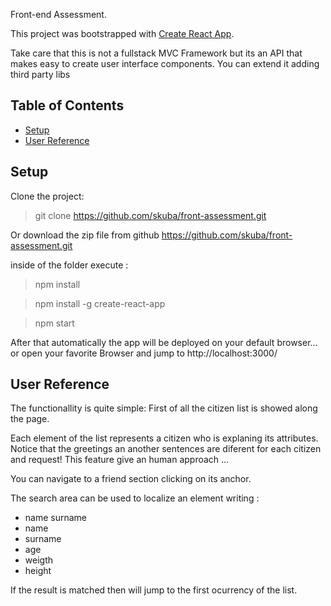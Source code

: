 Front-end Assessment.

This project was bootstrapped with [Create React App](https://github.com/facebookincubator/create-react-app).

Take care that this is not a fullstack MVC Framework but its an API
that makes easy to create user interface components. You can extend it adding third party libs


## Table of Contents

- [Setup](#Setup)
- [User Reference](#user-reference)

## Setup

Clone the project:
> git clone https://github.com/skuba/front-assessment.git 

Or download the zip file from github  https://github.com/skuba/front-assessment.git 

inside of the folder execute : 
>  npm install

>  npm install -g create-react-app

>  npm start 

After that automatically  the app will be  deployed on your default browser...
or open your favorite Browser and jump to http://localhost:3000/


## User Reference

The functionallity is quite simple:
First of all the citizen list is showed along the page.

Each element of the list represents a citizen who is explaning its attributes. Notice that the greetings an another sentences are diferent for each citizen and request! This feature give an human approach ... 

You can navigate to a friend section clicking on its anchor.

The search area can be used to localize an element writing : 
- name surname
- name
- surname
- age
- weigth
- height

If the result is matched then will jump to the first ocurrency of the list.


